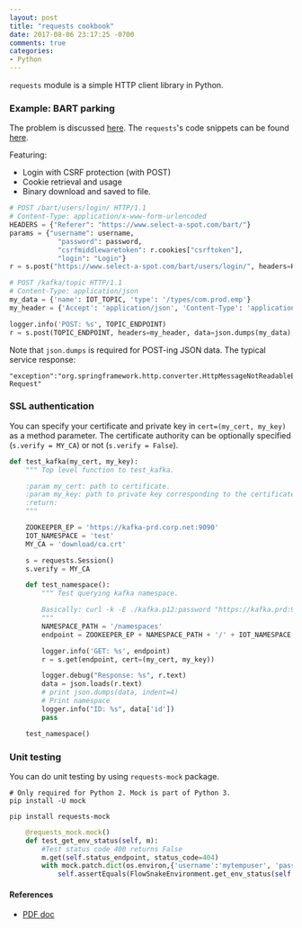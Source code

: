 ```yaml
---
layout: post
title: "requests cookbook"
date: 2017-08-06 23:17:25 -0700
comments: true
categories: 
- Python
---
```


`requests` module is a simple HTTP client library in Python.

<!-- more -->

### Example: BART parking

The problem is discussed [here](http://tdongsi.github.io/blog/2016/10/30/automated-downloading-bart-parking-permits/).
The `requests`'s code snippets can be found [here](https://github.com/tdongsi/bart-parking/blob/develop/python/bart.py).

Featuring:

* Login with CSRF protection (with POST)
* Cookie retrieval and usage
* Binary download and saved to file.

``` python Different payload for POST
# POST /bart/users/login/ HTTP/1.1
# Content-Type: application/x-www-form-urlencoded
HEADERS = {"Referer": "https://www.select-a-spot.com/bart/"}
params = {"username": username,
            "password": password,
            "csrfmiddlewaretoken": r.cookies["csrftoken"],
            "login": "Login"}
r = s.post("https://www.select-a-spot.com/bart/users/login/", headers=HEADERS, data=params, allow_redirects=False)

# POST /kafka/topic HTTP/1.1
# Content-Type: application/json
my_data = {'name': IOT_TOPIC, 'type': '/types/com.prod.emp'}
my_header = {'Accept': 'application/json', 'Content-Type': 'application/json'}

logger.info('POST: %s', TOPIC_ENDPOINT)
r = s.post(TOPIC_ENDPOINT, headers=my_header, data=json.dumps(my_data), cert=KAFKA_CERTS)
```

Note that `json.dumps` is required for POST-ing JSON data. The typical service response:

``` plain Error message
"exception":"org.springframework.http.converter.HttpMessageNotReadableException","message":"Bad Request"
```

### SSL authentication

You can specify your certificate and private key in `cert=(my_cert, my_key)` as a method parameter.
The certificate authority can be optionally specified (`s.verify = MY_CA`) or not (`s.verify = False`).

``` python SSL authentication
def test_kafka(my_cert, my_key):
    """ Top level function to test_kafka.

    :param my_cert: path to certificate.
    :param my_key: path to private key corresponding to the certificate.
    :return:
    """

    ZOOKEEPER_EP = 'https://kafka-prd.corp.net:9090'
    IOT_NAMESPACE = 'test'
    MY_CA = 'download/ca.crt'

    s = requests.Session()
    s.verify = MY_CA

    def test_namespace():
        """ Test querying kafka namespace.

        Basically: curl -k -E ./kafka.p12:password "https://kafka.prd:9090/namespaces/test"
        """
        NAMESPACE_PATH = '/namespaces'
        endpoint = ZOOKEEPER_EP + NAMESPACE_PATH + '/' + IOT_NAMESPACE

        logger.info('GET: %s', endpoint)
        r = s.get(endpoint, cert=(my_cert, my_key))

        logger.debug("Response: %s", r.text)
        data = json.loads(r.text)
        # print json.dumps(data, indent=4)
        # Print namespace
        logger.info("ID: %s", data['id'])
        pass

    test_namespace()
```
### Unit testing

You can do unit testing by using `requests-mock` package.

``` plain Installation
# Only required for Python 2. Mock is part of Python 3.
pip install -U mock

pip install requests-mock
```

``` python Example of mocking
    @requests_mock.mock()    
    def test_get_env_status(self, m):
        #Test status code 400 returns False
        m.get(self.status_endpoint, status_code=404)
        with mock.patch.dict(os.environ,{'username':'mytempuser', 'password':'temppass'}):
            self.assertEquals(FlowSnakeEnvironment.get_env_status(self.fsenv_name), None)
```

#### References

* [PDF doc](https://media.readthedocs.org/pdf/requests-mock/latest/requests-mock.pdf)